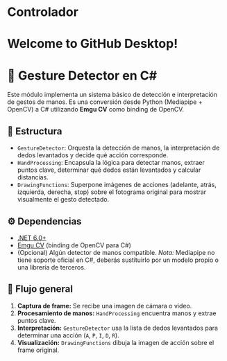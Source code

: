 # Controlador
# Welcome to GitHub Desktop!
# 🤚 Gesture Detector en C#

Este módulo implementa un sistema básico de detección e interpretación de gestos de manos. Es una conversión desde Python (Mediapipe + OpenCV) a C# utilizando **Emgu CV** como binding de OpenCV.

## 📂 Estructura

- `GestureDetector`: Orquesta la detección de manos, la interpretación de dedos levantados y decide qué acción corresponde.
- `HandProcessing`: Encapsula la lógica para detectar manos, extraer puntos clave, determinar qué dedos están levantados y calcular distancias.
- `DrawingFunctions`: Superpone imágenes de acciones (adelante, atrás, izquierda, derecha, stop) sobre el fotograma original para mostrar visualmente el gesto detectado.

## ⚙️ Dependencias

- [.NET 6.0+](https://dotnet.microsoft.com/)
- [Emgu CV](https://www.emgu.com/) (binding de OpenCV para C#)
- (Opcional) Algún detector de manos compatible. *Nota:* Mediapipe no tiene soporte oficial en C#, deberás sustituirlo por un modelo propio o una librería de terceros.

## 📸 Flujo general

1. **Captura de frame:** Se recibe una imagen de cámara o video.
2. **Procesamiento de manos:** `HandProcessing` encuentra manos y extrae puntos clave.
3. **Interpretación:** `GestureDetector` usa la lista de dedos levantados para determinar una acción (`A`, `P`, `I`, `D`, `R`).
4. **Visualización:** `DrawingFunctions` dibuja la imagen de acción sobre el frame original.
